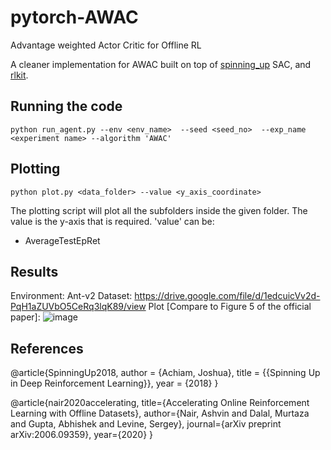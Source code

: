 # pytorch-AWAC

Advantage weighted Actor Critic for Offline RL    

A cleaner implementation for AWAC built on top of [spinning_up](https://github.com/openai/spinningup) SAC, and [rlkit](https://github.com/vitchyr/rlkit/tree/master/examples/awac).

## Running the code

```
python run_agent.py --env <env_name>  --seed <seed_no>  --exp_name <experiment name> --algorithm 'AWAC'
```


## Plotting
```
python plot.py <data_folder> --value <y_axis_coordinate> 
```

The plotting script will plot all the subfolders inside the given folder. The value is the y-axis that is required.
'value' can be:
* AverageTestEpRet


## Results
Environment: Ant-v2 
Dataset: https://drive.google.com/file/d/1edcuicVv2d-PqH1aZUVbO5CeRq3lqK89/view
Plot [Compare to Figure 5 of the official paper]: 
![image](https://user-images.githubusercontent.com/16147295/114596611-77e98500-9cad-11eb-8e6f-1c1b9a0b965f.png)


## References

@article{SpinningUp2018,
    author = {Achiam, Joshua},
    title = {{Spinning Up in Deep Reinforcement Learning}},
    year = {2018}
}

@article{nair2020accelerating,
  title={Accelerating Online Reinforcement Learning with Offline Datasets},
  author={Nair, Ashvin and Dalal, Murtaza and Gupta, Abhishek and Levine, Sergey},
  journal={arXiv preprint arXiv:2006.09359},
  year={2020}
}
